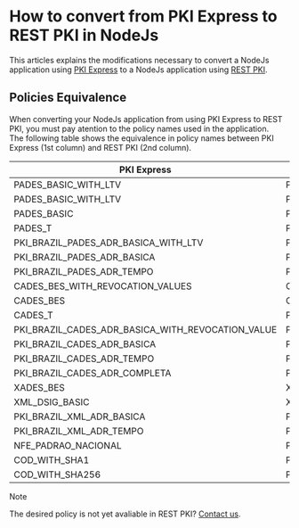 # How to convert from PKI Express to REST PKI in NodeJs
This articles explains the modifications necessary to convert a NodeJs application using [PKI Express](../../pki-express/index.md) to a NodeJs application using [REST PKI](../index.md).

## Policies Equivalence
When converting your NodeJs application from using PKI Express to REST PKI, you must pay atention to the policy names used in the application.  
The following table shows the equivalence in policy names between PKI Express (1st column) and REST PKI (2nd column). 

| PKI Express                                       | REST PKI                                |
|---------------------------------------------------|-----------------------------------------|
| PADES_BASIC_WITH_LTV                              | PADES_BASIC                             |
| PADES_BASIC_WITH_LTV                              | PADES_BASIC_WITH_PKI_BRAZIL_CERTS       |
| PADES_BASIC                                       | Policy not yet avaliable                |
| PADES_T                                           | PADES_T_WITH_PKI_BRAZIL_CERTS           |
| PKI_BRAZIL_PADES_ADR_BASICA_WITH_LTV              | PKI_BRAZIL_PADES_ADR_BASICA             |
| PKI_BRAZIL_PADES_ADR_BASICA                       | Policy not yet avaliable                |
| PKI_BRAZIL_PADES_ADR_TEMPO                        | PKI_BRAZIL_PADES_ADR_TEMPO              |
| CADES_BES_WITH_REVOCATION_VALUES                  | CADES_BES                               |
| CADES_BES                                         | CADES_BES_WITH_SIGNING_TIME_AND_NO_CRLS |
| CADES_T                                           | Policy not yet avaliable                |
| PKI_BRAZIL_CADES_ADR_BASICA_WITH_REVOCATION_VALUE | PKI_BRAZIL_CADES_ADR_BASICA             |
| PKI_BRAZIL_CADES_ADR_BASICA                       | Policy not yet avaliable                |
| PKI_BRAZIL_CADES_ADR_TEMPO                        | PKI_BRAZIL_CADES_ADR_TEMPO              |
| PKI_BRAZIL_CADES_ADR_COMPLETA                     | PKI_BRAZIL_CADES_ADR_COMPLETA           |
| XADES_BES                                         | XADES_BES                               |
| XML_DSIG_BASIC                                    | XML_DSIG_BASIC                          |
| PKI_BRAZIL_XML_ADR_BASICA                         | PKI_BRAZIL_XADES_ADR_BASICA             |
| PKI_BRAZIL_XML_ADR_TEMPO                          | PKI_BRAZIL_XADES_ADR_TEMPO              |
| NFE_PADRAO_NACIONAL                               | PKI_BRAZIL_NFE_PADRAO_NACIONAL          |
| COD_WITH_SHA1                                     | Policy not yet avaliable                |
| COD_WITH_SHA256                                   | Policy not yet avaliable                |

> [!NOTE]
> The desired policy is not yet avaliable in REST PKI? [Contact us](https://www.lacunasoftware.com/en/home/purchase).